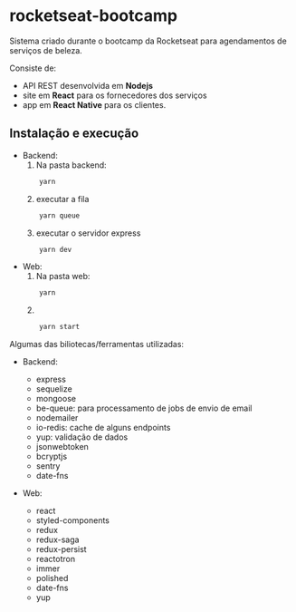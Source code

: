 # rocketseat-bootcamp

Sistema criado durante o bootcamp da Rocketseat para agendamentos de serviços de beleza.

Consiste de:

- API REST desenvolvida em <b>Nodejs</b>
- site em <b>React</b> para os fornecedores dos serviços
- app em <b>React Native</b> para os clientes.

## Instalação e execução

- Backend:
  1. Na pasta backend:
  ```bash
      yarn
  ```
  2. executar a fila
  ```bash
      yarn queue
  ```
  3. executar o servidor express
  ```bash
      yarn dev
  ```
- Web:
  1. Na pasta web:
  ```bash
      yarn
  ```
  2.
  ```bash
      yarn start
  ```

Algumas das biliotecas/ferramentas utilizadas:

- Backend:

  - express
  - sequelize
  - mongoose
  - be-queue: para processamento de jobs de envio de email
  - nodemailer
  - io-redis: cache de alguns endpoints
  - yup: validação de dados
  - jsonwebtoken
  - bcryptjs
  - sentry
  - date-fns

- Web:
  - react
  - styled-components
  - redux
  - redux-saga
  - redux-persist
  - reactotron
  - immer
  - polished
  - date-fns
  - yup
